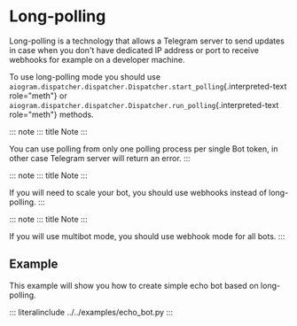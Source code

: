# Long-polling

Long-polling is a technology that allows a Telegram server to send
updates in case when you don\'t have dedicated IP address or port to
receive webhooks for example on a developer machine.

To use long-polling mode you should use
`aiogram.dispatcher.dispatcher.Dispatcher.start_polling`{.interpreted-text
role="meth"} or
`aiogram.dispatcher.dispatcher.Dispatcher.run_polling`{.interpreted-text
role="meth"} methods.

::: note
::: title
Note
:::

You can use polling from only one polling process per single Bot token,
in other case Telegram server will return an error.
:::

::: note
::: title
Note
:::

If you will need to scale your bot, you should use webhooks instead of
long-polling.
:::

::: note
::: title
Note
:::

If you will use multibot mode, you should use webhook mode for all bots.
:::

## Example

This example will show you how to create simple echo bot based on
long-polling.

::: literalinclude
../../examples/echo_bot.py
:::
